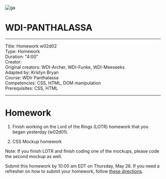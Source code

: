 ![ga](http://mobbook.generalassemb.ly/ga_cog.png)

# WDI-PANTHALASSA

---
Title: Homework w02d02 <br>
Type: Homework<br>
Duration: "4:00"<br>
Creator:<br>
    Original creators: WDI-Archer, WDI-Funke, WDI-Meeseeks<br>
    Adapted by: Kristyn Bryan<br>
    Course: WDIr Panthalassa<br>
Competencies: CSS, HTML, DOM manipulation<br>
Prerequisites: CSS, HTML <br>

---

# Homework

1) Finish working on the Lord of the Rings (LOTR) homework that you began yesterday (w02d01).

2) CSS Mockup homework

Note: If you finish LOTR and finish coding one of the mockups, please code the second mockup as well.

Submit this homework by 10:00 am EDT on Thursday, May 26. If you need a refresher on how to submit your homework, follow [these directions](https://github.com/ga-students/wdi-remote/wiki/Homework-Submission). 

